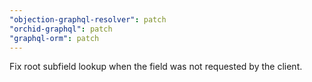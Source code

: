 ```yaml
---
"objection-graphql-resolver": patch
"orchid-graphql": patch
"graphql-orm": patch
---
```


Fix root subfield lookup when the field was not requested by the client.
